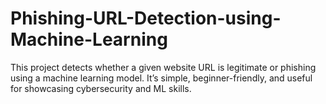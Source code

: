 # Phishing-URL-Detection-using-Machine-Learning
This project detects whether a given website URL is legitimate or phishing using a machine learning model. It’s simple, beginner-friendly, and useful for showcasing cybersecurity and ML skills.
